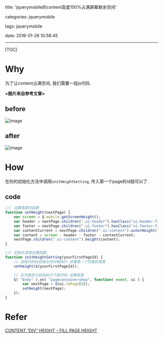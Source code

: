 title: 'jquerymobile的content高度100%占满屏幕剩余空间'

categories: jquerymobile

tags: jquerymobile

date: 2016-01-26 10:56:45

---

<!--head-->

[TOC]

# Why

为了让content占满空间, 我们需要一段js代码.

**<图片来自参考文章>**

## before

![image](https://jqmtricks.files.wordpress.com/2014/02/before.png?w=338&h=600)

## after

![image](https://jqmtricks.files.wordpress.com/2014/02/after.png?w=338&h=600)

<!--more-->

# How

在你的初始化方法中调用`initHeightSetting`, 传入第一个page的id就可以了.

## code

``` javascript
/// 设置高度的函数
function setHeight(nextPage) {
    var screen = $.mobile.getScreenHeight();
    var header = nextPage.children(".ui-header").hasClass("ui-header-fixed") ? nextPage.children(".ui-header").outerHeight() - 1 : nextPage.children(".ui-header").outerHeight();
    var footer = nextPage.children(".ui-footer").hasClass("ui-footer-fixed") ? nextPage.children(".ui-footer").outerHeight() - 1 : nextPage.children(".ui-footer").outerHeight()
    var contentCurrent = nextPage.children(".ui-content").outerHeight() - nextPage.children(".ui-content").height();
    var content = screen - header - footer - contentCurrent;
    nextPage.children(".ui-content").height(content);
}

/// 初始化高度设置函数.
function initHeightSetting(yourFirstPageId) {
    // 这段代码在初始化的时候执行.设置第一个页面的高度
    setHeight($(yourFirstPageId));

    // 在页面显示前会执行下面代码.设置高度
    $( "body" ).on( "pagecontainershow", function( event, ui ) {
        var nextPage = $(ui.toPage[0]);
        setHeight(nextPage);
    });
}
```

# Refer

[CONTENT “DIV” HEIGHT – FILL PAGE HEIGHT](https://jqmtricks.wordpress.com/2014/02/06/content-div-height-fill-page-height/)

<!--body-->

